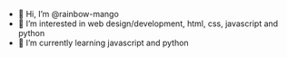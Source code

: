 - 👋 Hi, I’m @rainbow-mango
- 👀 I’m interested in web design/development, html, css, javascript and python
- 🌱 I’m currently learning javascript and python

<!---
rainbow-mango/rainbow-mango is a ✨ special ✨ repository because its `README.md` (this file) appears on your GitHub profile.
You can click the Preview link to take a look at your changes.
--->
